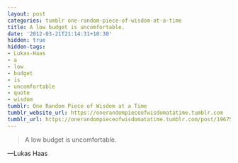 ```yaml
---
layout: post
categories: tumblr one-random-piece-of-wisdom-at-a-time
title: A low budget is uncomfortable.
date: '2012-03-21T21:14:31+10:30'
hidden: true
hidden-tags:
- Lukas-Haas
- a
- low
- budget
- is
- uncomfortable
- quote
- wisdom
tumblr: One Random Piece of Wisdom at a Time
tumblr_website_url: https://onerandompieceofwisdomatatime.tumblr.com
tumblr_url: https://onerandompieceofwisdomatatime.tumblr.com/post/19675280094/a-low-budget-is-uncomfortable
---
```

> A low budget is uncomfortable.

—Lukas Haas&nbsp;
